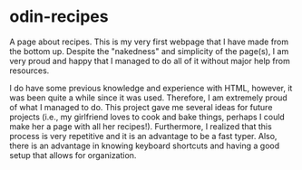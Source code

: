 # odin-recipes
A page about recipes.
This is my very first webpage that I have made from the bottom up. Despite the "nakedness" and simplicity of the page(s), I am very proud and happy that I managed to do all of it without major help from resources.

I do have some previous knowledge and experience with HTML, however, it was been quite a while since it was used. Therefore, I am extremely proud of what I managed to do. 
This project gave me several ideas for future projects (i.e., my girlfriend loves to cook and bake things, perhaps I could make her a page with all her recipes!). 
Furthermore, I realized that this process is very repetitive and it is an advantage to be a fast typer. Also, there is an advantage in knowing keyboard shortcuts and having a good setup that allows for organization. 
